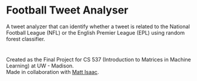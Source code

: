 # Football Tweet Analyser

A tweet analyzer that can identify whether a tweet is related to the National Football League (NFL) or the English Premier League (EPL) using random forest classifier.

#
Created as the Final Project for CS 537 (Introduction to Matrices in Machine Learning) at UW - Madison.
<br>Made in collaboration with <a href="https://github.com/misaac3">Matt Isaac</a>.
